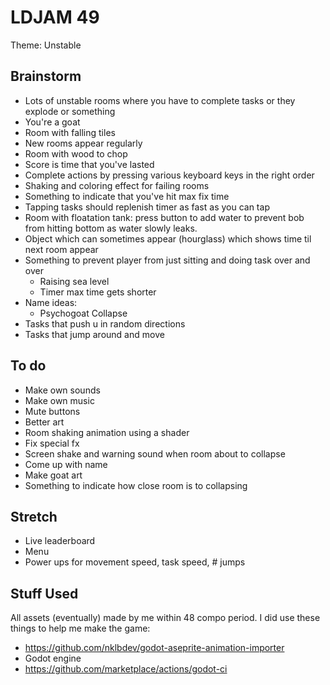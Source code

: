 # LDJAM 49
Theme: Unstable

## Brainstorm
- Lots of unstable rooms where you have to complete tasks or they explode or something
- You're a goat
- Room with falling tiles
- New rooms appear regularly
- Room with wood to chop
- Score is time that you've lasted
- Complete actions by pressing various keyboard keys in the right order
- Shaking and coloring effect for failing rooms
- Something to indicate that you've hit max fix time
- Tapping tasks should replenish timer as fast as you can tap
- Room with floatation tank: press button to add water to prevent bob from hitting bottom as water slowly leaks.
- Object which can sometimes appear (hourglass) which shows time til next room appear
- Something to prevent player from just sitting and doing task over and over
  - Raising sea level
  - Timer max time gets shorter
- Name ideas:
  - Psychogoat Collapse
- Tasks that push u in random directions
- Tasks that jump around and move

## To do
- Make own sounds
- Make own music
- Mute buttons
- Better art
- Room shaking animation using a shader
- Fix special fx
- Screen shake and warning sound when room about to collapse
- Come up with name
- Make goat art
- Something to indicate how close room is to collapsing

## Stretch
- Live leaderboard
- Menu
- Power ups for movement speed, task speed, # jumps

## Stuff Used
All assets (eventually) made by me within 48 compo period. I did use these things to help me make the game:
- https://github.com/nklbdev/godot-aseprite-animation-importer
- Godot engine
- https://github.com/marketplace/actions/godot-ci